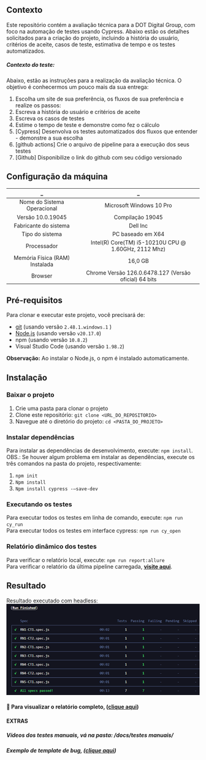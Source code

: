 ## Contexto
Este repositório contém a avaliação técnica para a DOT Digital Group, com foco na automação de testes usando Cypress. Abaixo estão os detalhes solicitados para a criação do projeto, incluindo a história do usuário, critérios de aceite, casos de teste, estimativa de tempo e os testes automatizados.

##### Contexto do teste:
Abaixo, estão as instruções para a realização da avaliação técnica.
O objetivo é conhecermos um pouco mais da sua entrega:
1. Escolha um site de sua preferência, os fluxos de sua preferência e realize os passos:
2. Escreva a história do usuário e critérios de aceite
3. Escreva os casos de testes
4. Estime o tempo de teste e demonstre como fez o cálculo
5. [Cypress] Desenvolva os testes automatizados dos fluxos que entender - demonstre a sua escolha
6. [github actions] Crie o arquivo de pipeline para a execução dos seus testes
7. [Github] Disponibilize o link do github com seu código versionado



## Configuração da máquina
  _  |  _ | 
:------: | :------: |
Nome do Sistema Operacional | Microsoft Windows 10 Pro |
Versão 10.0.19045 | Compilação 19045 |
Fabricante do sistema | Dell Inc |
Tipo do sistema | PC baseado em X64 |
Processador | Intel(R) Core(TM) i5-10210U CPU @ 1.60GHz, 2112 Mhz) |
Memória Física (RAM) Instalada | 16,0 GB |
Browser | Chrome Versão 126.0.6478.127 (Versão oficial) 64 bits |

## Pré-requisitos

Para clonar e executar este projeto, você precisará de:

- [git](https://git-scm.com/downloads) (usando versão `2.48.1.windows.1` )
- [Node.js](https://nodejs.org/pt/download/package-manager) (usando versão `v20.17.0`)
- npm (usando versão `10.8.2`)
- Visual Studio Code (usando versão `1.98.2`)

**Observação:** Ao instalar o Node.js, o npm é instalado automaticamente.

## Instalação
### Baixar o projeto
1. Crie uma pasta para clonar o projeto
2. Clone este repositório: `git clone <URL_DO_REPOSITORIO>`
3. Navegue até o diretório do projeto: `cd <PASTA_DO_PROJETO>`

### Instalar dependências
Para instalar as dependências de desenvolvimento, execute: `npm install`.
<br>OBS.: Se houver algum problema em instalar as dependências, execute os três comandos na pasta do projeto, respectivamente: 
1. `npm init` 
2. `Npm install`
3. `Npm install cypress -—save-dev`

### Executando os testes
Para executar todos os testes em linha de comando, execute: `npm run cy_run`
<br>Para executar todos os testes em interface cypress: `npm run cy_open`

### Relatório dinâmico dos testes
Para verificar o relatório local, execute: `npm run report:allure` <br>
Para verificar o relatório da última pipeline carregada, **[visite aqui](https://rafatrl.github.io/automa_DOT/)**.



## Resultado
Resultado executado com headless: <br>
![results](docs/image-1.png)

#### 📄 Para visualizar o relatório completo, ([clique aqui](https://github.com/Rafatrl/automa_DOT/blob/master/docs/relat%C3%B3rio.pdf))


#### EXTRAS
##### Vídeos dos testes manuais, vá na pasta: /docs/testes manuais/
##### Exemplo de template de bug, ([clique aqui](https://github.com/Rafatrl/automa_DOT/blob/master/docs/Bugs%20encontrados.pdf))
